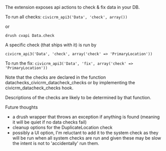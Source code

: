 The extension exposes api actions to check & fix data in your DB.

To run all checks:
``
civicrm_api3('Data', 'check', array())
``

or

``
drush cvapi Data.check
``

A specific check (that ships with it) is run by

``
civicrm_api3('Data', 'check', array('check' => 'PrimaryLocation'))
``

To run the fix:
``
civicrm_api3('Data', 'fix', array('check' => 'PrimaryLocation'))
``


Note that the checks are declared in the function
datachecks_civicrm_datacheck_checks
or by implementing the civicrm_datacheck_checks hook.

Descriptions of the checks are likely to be determined by that function.

Future thoughts
- a drush wrapper that throws an exception if anything is found (meaning it will be quiet if no
data checks fail)
- cleanup options for the DuplicateLocation check
- possibly a UI option, I'm reluctant to add it to the system check as they will
be run when all system checks are run and given these may be slow the intent is not to
'accidentally' run them.
